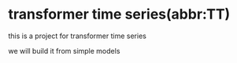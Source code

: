 # transformer time series(abbr:TT)

this is a project for transformer time series

we will build it from simple models
